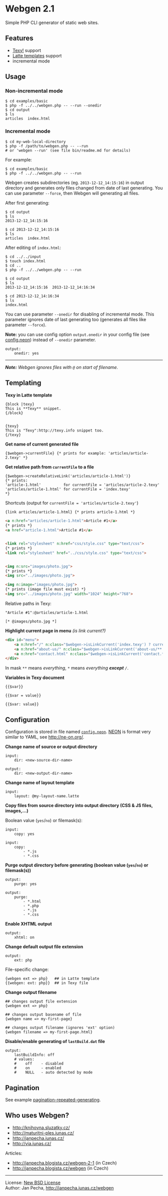 Webgen 2.1
==========

Simple PHP CLI generator of static web sites.


Features
--------

* [Texy!](http://texy.info/) support
* [Latte templates](http://doc.nette.org/en/templating#toc-latte) support
* incremental mode


Usage
-----

### Non-incremental mode

```
$ cd examples/basic
$ php -f ../../webgen.php -- --run --onedir
$ cd output
$ ls
articles  index.html
```


### Incremental mode

```
$ cd my-web-local-directory
$ php -f /path/to/webgen.php -- --run
# or 'webgen --run' (see file bin/readme.md for details)
```

For example:

```
$ cd examples/basic
$ php -f ../../webgen.php -- --run
```

Webgen creates subdirectories (eg. `2013-12-12_14:15:16`) in output directory and generates only files changed from date of last generating. You can use parameter ```--force```, then Webgen will generating all files.

After first generating:

```
$ cd output
$ ls
2013-12-12_14:15:16

$ cd 2013-12-12_14:15:16
$ ls
articles  index.html
```

After editing of ```index.html```:

```
$ cd ../../input
$ touch index.html
$ cd ..
$ php -f ../../webgen.php -- --run

$ cd output
$ ls
2013-12-12_14:15:16  2013-12-12_14:16:34

$ cd 2013-12-12_14:16:34
$ ls
index.html
```

You can use parameter ```--onedir``` for disabling of incremental mode. This parameter ignores date of last generating too (generates all files like parameter ```--force```).

**Note:** you can use config option ```output.onedir``` in your config file (see [config.neon](examples/basic/config.neon)) instead of ```--onedir``` parameter.

```
output:
    onedir: yes
```

------------------------------

***Note:*** *Webgen ignores files with ```@``` on start of filename.*


Templating
----------

**Texy in Latte template**

```smarty
{block |texy}
This is **Texy** snippet.
{/block}


{texy}
This is "Texy":http://texy.info snippet too.
{/texy}
```

**Get name of current generated file**

```smarty
{$webgen->currentFile} {* prints for example: 'articles/article-2.texy' *}
```

**Get relative path from ```currentFile``` to a file**

```smarty
{$webgen->createRelativeLink('articles/article-1.html')}
{* prints:
'article-1.html'          for currentFile = 'articles/article-2.texy'
'articles/article-1.html' for currentFile = 'index.texy'
*}
```
Shortcuts (output for ```currentFile = 'articles/article-2.texy'```)

```html
{link articles/article-1.html} {* prints article-1.html *}

<a n:href="articles/article-1.html">Article #1</a>
{* prints *}
<a href="article-1.html">Article #1</a>


<link rel="stylesheet" n:href="css/style.css" type="text/css">
{* prints *}
<link rel="stylesheet" href="../css/style.css" type="text/css">


<img n:src="images/photo.jpg">
{* prints *}
<img src="../images/photo.jpg">

<img n:image="images/photo.jpg">
{* prints (image file must exist) *}
<img src="../images/photo.jpg" width="1024" height="768">
```

Relative paths in Texy:

```
"Article #1":@articles/article-1.html

[* @images/photo.jpg *]
```

**Highlight current page in menu** *(is link current?)*
```html
<div id="menu">
    <a n:href="/" n:class="$webgen->isLinkCurrent('index.texy') ? current">Homepage</a>
    <a n:href="about-us/" n:class="$webgen->isLinkCurrent('about-us/**') ? current">About us</a>
    <a n:href="contact.html" n:class="$webgen->isLinkCurrent('contact.*') ? current">Contact</a>
</div>
```

In mask ```**``` means *everything*, ```*``` means *everything <b>except</b> ```/```*.

**Variables in Texy document**
```
{{$var}}

{{$var = value}}

{{$var: value}}
```


Configuration
-------------

Configuration is stored in file named [```config.neon```](examples/basic/config.neon). [NEON](http://ne-on.org/) is format very similar to YAML, see http://ne-on.org/.

**Change name of source or output directory**

```
input:
	dir: <new-source-dir-name>

output:
	dir: <new-output-dir-name>
```

**Change name of layout template**

```
input:
	layout: @my-layout-name.latte
```

**Copy files from source directory into output directory (CSS & JS files, images,...)**

Boolean value (`yes`/`no`) or filemask(s):

```
input:
    copy: yes
```

```
input:
    copy:
        - *.js
        - *.css
```

**Purge output directory before generating (boolean value (`yes`/`no`) or filemask(s))**

```
output:
    purge: yes
```

```
output:
    purge:
        - *.html
        - *.php
        - *.js
        - *.css
```

**Enable XHTML output**

```
output:
    xhtml: on
```

**Change default output file extension**

```
output:
    ext: php
```

File-specific change:

```smarty
{webgen ext => php}   ## in Latte template
{{webgen: ext: php}}  ## in Texy file
```

**Change output filename**

```smarty
## changes output file extension
{webgen ext => php}

## changes output basename of file
{webgen name => my-first-page}

## changes output filename (ignores 'ext' option)
{webgen filename => my-first-page.html}
```

**Disable/enable generating of ```lastBuild.dat``` file**

```
output:
    lastBuildInfo: off
    # values:
    #    off    - disabled
    #    on     - enabled
    #    NULL   - auto detected by mode
```


Pagination
----------

See example [pagination-repeated-generating](examples/pagination-repeated-generating).


Who uses Webgen?
----------------

* http://knihovna.sluzatky.cz/
* http://maturitni-ples.iunas.cz/
* http://janpecha.iunas.cz/
* http://via.iunas.cz/

Articles:
* http://janpecha.blogista.cz/webgen-2-1 (in Czech)
* http://janpecha.blogista.cz/webgen (in Czech)


------------------------------

License: [New BSD License](license.txt)
<br>Author: Jan Pecha, http://janpecha.iunas.cz/webgen

